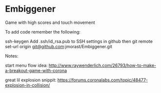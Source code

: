 # Embiggener
Game with high scores and touch movement

To add code remember the following:

ssh-keygen
Add .ssh/id_rsa.pub to SSH settings in github
then
git remote set-url origin git@github.com:jmorast/Embiggener.git


Notes:  

start menu flow idea:
http://www.raywenderlich.com/26793/how-to-make-a-breakout-game-with-corona

great lil explosion snippit:
https://forums.coronalabs.com/topic/48477-explosion-in-collision/